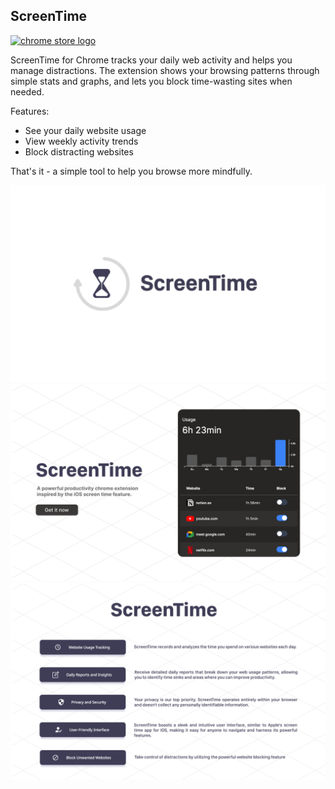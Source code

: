 ## ScreenTime
[![chrome store logo](https://developer.chrome.com/static/docs/webstore/branding/image/UV4C4ybeBTsZt43U4xis.png)](https://chrome.google.com/webstore/detail/screentime/gachmghamoanlighmiebamagipmhdphl)

ScreenTime for Chrome tracks your daily web activity and helps you manage distractions. The extension shows your browsing patterns through simple stats and graphs, and lets you block time-wasting sites when needed.

Features:
- See your daily website usage
- View weekly activity trends
- Block distracting websites

That's it - a simple tool to help you browse more mindfully.

<p align="center">
    <img src="./public/chromestore/poster1.png" alt="poster 1" width="650"/>
    <img src="./public/chromestore/poster2.png" alt="poster 2" width="650"/>
    <img src="./public/chromestore/poster3.png" alt="poster 3" width="650"/>
</p>

